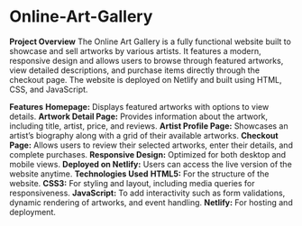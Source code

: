 # Online-Art-Gallery
**Project Overview**
The Online Art Gallery is a fully functional website built to showcase and sell artworks by various artists. It features a modern, responsive design and allows users to browse through featured artworks, view detailed descriptions, and purchase items directly through the checkout page. The website is deployed on Netlify and built using HTML, CSS, and JavaScript.

**Features**
**Homepage:** Displays featured artworks with options to view details.
**Artwork Detail Page:** Provides information about the artwork, including title, artist, price, and reviews.
**Artist Profile Page:** Showcases an artist’s biography along with a grid of their available artworks.
**Checkout Page:** Allows users to review their selected artworks, enter their details, and complete purchases.
**Responsive Design:** Optimized for both desktop and mobile views.
**Deployed on Netlify:** Users can access the live version of the website anytime.
**Technologies Used**
**HTML5:** For the structure of the website.
**CSS3:** For styling and layout, including media queries for responsiveness.
**JavaScript:** To add interactivity such as form validations, dynamic rendering of artworks, and event handling.
**Netlify:** For hosting and deployment.
